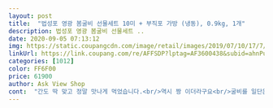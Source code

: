 ```yaml
---
layout: post 
title:  "법성포 영광 봄굴비 선물세트 10미 + 부직포 가방 (냉동), 0.9kg, 1개" 
description: 법성포 영광 봄굴비 선물세트 ..
date: 2020-09-05 07:13:12 
img: https://static.coupangcdn.com/image/retail/images/2019/07/10/17/7/2afdaee2-4874-4c62-b9b7-73a081a667c5.jpg 
linkUrl: https://link.coupang.com/re/AFFSDP?lptag=AF3600438&subid=ahnPublicAsk&pageKey=257738258&itemId=808630019&vendorItemId=5056532829&traceid=V0-113-ecd815044fd38dd4 
categories: [1012] 
color: FF6F00 
price: 61900 
author: Ask View Shop 
cont:  "간도 딱 맞고 정말 맛나게 먹었습니다.<br/>역시 짱 이더라구요<br/>굴비를 일단은 구워먹음직하게 접시에 놓고  하얀.<br/> 쌀밥에<br/>알이 대부분 들어있었고 선물 받으신 부모님께서 너무 좋아하셨습니다<br/>언져 먹었는데 그맛이 바로 여름네 입맛없던거가 왠 말이냐<br/>이번 설명절에 잘 사용했습니다.<br/><br/>크기는 약간 작다고 생각되었지만 사용하기<br/>크기도 좋고 맛도 잇었습니다!<br/>편하게 되었고 무엇보다 맛이 좋더군요!!<br/>" 
---
```


